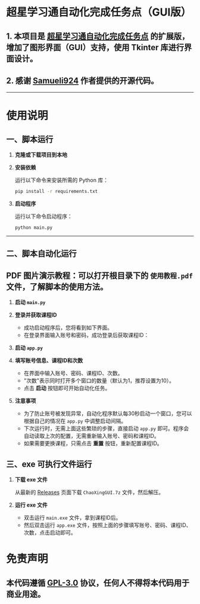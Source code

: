 # 超星学习通自动化完成任务点（GUI版）

## 1. 本项目是 [超星学习通自动化完成任务点](https://github.com/Samueli924/chaoxing) 的扩展版，增加了图形界面（GUI）支持，使用 Tkinter 库进行界面设计。
## 2. 感谢 [Samueli924](https://github.com/Samueli924) 作者提供的开源代码。

---

# 使用说明

## 一、脚本运行

1. **克隆或下载项目到本地**
   
2. **安装依赖**

   运行以下命令来安装所需的 Python 库：

   ```bash
   pip install -r requirements.txt
   ```

3. **启动程序**

   运行以下命令启动程序：

   ```bash
   python main.py
   ```

---

## 二、脚本自动化运行
## PDF 图片演示教程：可以打开根目录下的 `使用教程.pdf` 文件，了解脚本的使用方法。
1. **启动 `main.py`**

2. **登录并获取课程ID**

   - 成功启动程序后，您将看到如下界面。
   - 在登录界面输入账号和密码，成功登录后获取课程ID：

3. **启动 `app.py`**

4. **填写账号信息、课程ID和次数**

   - 在界面中输入账号、密码、课程ID、次数。
   - "次数"表示同时打开多个窗口的数量（默认为1，推荐设置为10）。
   - 点击 **启动** 按钮即可开始自动化任务。

5. **注意事项**

   - 为了防止账号被发现异常，自动化程序默认每30秒启动一个窗口，您可以根据自己的情况在 `app.py` 中调整启动间隔。
   - 下次运行时，无需上面这些繁琐的步骤，直接启动 `app.py` 即可。程序会自动读取上次的配置，无需重新输入账号、密码和课程ID。
   - 如果需要更换课程，只需点击 **重置** 按钮，重新配置课程ID。


## 三、exe 可执行文件运行

1. **下载 exe 文件**

   从最新的 [Releases](https://github.com/cxfjh/ChaoXingGUI/releases) 页面下载 `ChaoXingGUI.7z` 文件，然后解压。

2. **运行 exe 文件**

   - 双击运行 `main.exe` 文件，拿到课程ID后。
   - 然后双击运行 `app.exe` 文件，按照上面的步骤填写账号、密码、课程ID、次数，点击启动即可。


# 免责声明
## 本代码遵循 [GPL-3.0](https://www.gnu.org/licenses/gpl-3.0.html) 协议，任何人不得将本代码用于商业用途。

